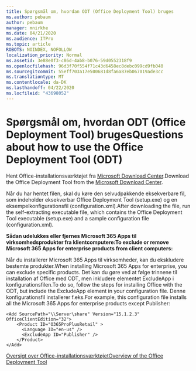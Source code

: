 ```yaml
---
title: Spørgsmål om, hvordan ODT (Office Deployment Tool) bruges
ms.author: pebaum
author: pebaum
manager: mnirkhe
ms.date: 04/21/2020
ms.audience: ITPro
ms.topic: article
ROBOTS: NOINDEX, NOFOLLOW
localization_priority: Normal
ms.assetid: 3e88e0f3-c86d-4ab8-b076-59d0552318f9
ms.openlocfilehash: 96d3f70f554f71c43d6458ec8debc099cd9fb040
ms.sourcegitcommit: 55eff703a17e500681d8fa6a87eb067019ade3cc
ms.translationtype: MT
ms.contentlocale: da-DK
ms.lasthandoff: 04/22/2020
ms.locfileid: "43698052"
---
```

# <a name="questions-about-how-to-use-the-office-deployment-tool-odt"></a><span data-ttu-id="4db1f-102">Spørgsmål om, hvordan ODT (Office Deployment Tool) bruges</span><span class="sxs-lookup"><span data-stu-id="4db1f-102">Questions about how to use the Office Deployment Tool (ODT)</span></span>

<span data-ttu-id="4db1f-103">Hent Office-installationsværktøjet fra [Microsoft Download Center](https://go.microsoft.com/fwlink/p/?LinkID=626065).</span><span class="sxs-lookup"><span data-stu-id="4db1f-103">Download the Office Deployment Tool from the [Microsoft Download Center](https://go.microsoft.com/fwlink/p/?LinkID=626065).</span></span>
  
<span data-ttu-id="4db1f-104">Når du har hentet filen, skal du køre den selvudpakkende eksekverbare fil, som indeholder eksekverbar Office Deployment Tool (setup.exe) og en eksempelkonfigurationsfil (configuration.xml).</span><span class="sxs-lookup"><span data-stu-id="4db1f-104">After downloading the file, run the self-extracting executable file, which contains the Office Deployment Tool executable (setup.exe) and a sample configuration file (configuration.xml).</span></span>
  
 <span data-ttu-id="4db1f-105">**Sådan udelukkes eller fjernes Microsoft 365 Apps til virksomhedsprodukter fra klientcomputere:**</span><span class="sxs-lookup"><span data-stu-id="4db1f-105">**To exclude or remove Microsoft 365 Apps for enterprise products from client computers:**</span></span>
  
<span data-ttu-id="4db1f-106">Når du installerer Microsoft 365 Apps til virksomheder, kan du ekskludere bestemte produkter.</span><span class="sxs-lookup"><span data-stu-id="4db1f-106">When installing Microsoft 365 Apps for enterprise, you can exclude specific products.</span></span> <span data-ttu-id="4db1f-107">Det kan du gøre ved at følge trinnene til installation af Office med ODT, men inkludere elementet ExcludeApp i konfigurationsfilen.</span><span class="sxs-lookup"><span data-stu-id="4db1f-107">To do so, follow the steps for installing Office with the ODT, but include the ExcludeApp element in your configuration file.</span></span> <span data-ttu-id="4db1f-108">Denne konfigurationsfil installerer f.eks.</span><span class="sxs-lookup"><span data-stu-id="4db1f-108">For example, this configuration file installs all the Microsoft 365 Apps for enterprise products except Publisher:</span></span>
  
```
<Add SourcePath="\\Server\share" Version="15.1.2.3" OfficeClientEdition="32">
    <Product ID="O365ProPlusRetail" >
      <Language ID="en-us" />
      <ExcludeApp ID="Publisher" />
    </Product>
</Add>
```

[<span data-ttu-id="4db1f-109">Oversigt over Office-installationsværktøjet</span><span class="sxs-lookup"><span data-stu-id="4db1f-109">Overview of the Office Deployment Tool</span></span>](https://docs.microsoft.com/deployoffice/overview-of-the-office-2016-deployment-tool)
  

